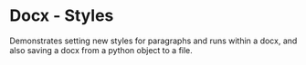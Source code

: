 # Docx - Styles

Demonstrates setting new styles for paragraphs and runs within a docx,
and also saving a docx from a python object to a file.